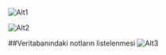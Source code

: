 ![Alt1](http://img418.yukle.tc/images/8038Ekran_Alintisi5.JPG)

![Alt2](http://img419.yukle.tc/images/3934Ekran_Alintisi.JPG)

##Veritabanındaki notların listelenmesi
![Alt3](http://img417.yukle.tc/images/368Ekran_Alintisi6.JPG)
